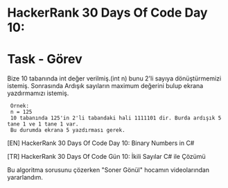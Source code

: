 # HackerRank 30 Days Of Code Day 10:

# Task - Görev

Bize 10 tabanında int değer verilmiş.(int n) bunu 2'li sayıya dönüştürmemizi istemiş. Sonrasında Ardışık sayıların maximum değerini bulup ekrana yazdırmamızı istemiş.

     Örnek:
     n = 125
     10 tabanında 125'in 2'li tabandaki hali 1111101 dir. Burda ardışık 5 tane 1 ve 1 tane 1 var.
     Bu durumda ekrana 5 yazdırması gerek.


[EN] HackerRank 30 Days Of Code Day 10: Binary Numbers in C# 

[TR] HackerRank 30 Days Of Code Gün 10: İkili Sayılar C# ile Çözümü


Bu algoritma sorusunu çözerken "Soner Gönül" hocamın videolarından yararlandım.
